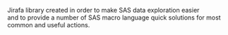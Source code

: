Jirafa library created in order to make SAS data exploration easier						   
and to provide a number of SAS macro language quick solutions for most common and useful actions. 
